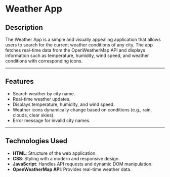 # Weather App

## Description
The Weather App is a simple and visually appealing application that allows users to search for the current weather conditions of any city. The app fetches real-time data from the OpenWeatherMap API and displays information such as temperature, humidity, wind speed, and weather conditions with corresponding icons.

---

## Features
- Search weather by city name.
- Real-time weather updates.
- Displays temperature, humidity, and wind speed.
- Weather icons dynamically change based on conditions (e.g., rain, clouds, clear skies).
- Error message for invalid city names.

---

## Technologies Used
- **HTML**: Structure of the web application.
- **CSS**: Styling with a modern and responsive design.
- **JavaScript**: Handles API requests and dynamic DOM manipulation.
- **OpenWeatherMap API**: Provides real-time weather data.

 
